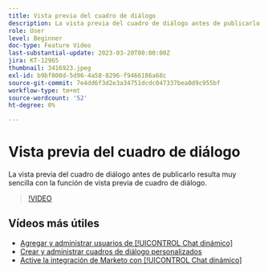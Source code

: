 ```yaml
---
title: Vista previa del cuadro de diálogo
description: La vista previa del cuadro de diálogo antes de publicarlo resulta muy sencilla con la función de vista previa de cuadro de diálogo.
role: User
level: Beginner
doc-type: Feature Video
last-substantial-update: 2023-03-20T00:00:00Z
jira: KT-12965
thumbnail: 3416923.jpeg
exl-id: b9bf800d-5d96-4a58-8296-f9466186a68c
source-git-commit: 7e4dd6f3d2e3a34751dcdc047337bea0d9c955bf
workflow-type: tm+mt
source-wordcount: '52'
ht-degree: 0%

---
```


# Vista previa del cuadro de diálogo

La vista previa del cuadro de diálogo antes de publicarlo resulta muy sencilla con la función de vista previa de cuadro de diálogo.

>[!VIDEO](https://video.tv.adobe.com/v/3416923/?quality=12&learn=on)

## Vídeos más útiles

* [Agregar y administrar usuarios de [!UICONTROL Chat dinámico] ](user-management.md)
* [Crear y administrar cuadros de diálogo personalizados](dialogue-management.md)
* [Active la integración de Marketo con [!UICONTROL Chat dinámico] ](marketo-integration.md)
